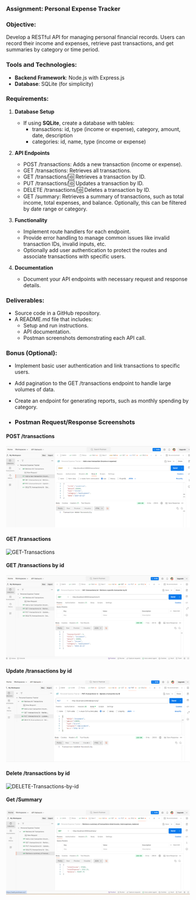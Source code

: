 ### Assignment: Personal Expense Tracker

### Objective:

Develop a RESTful API for managing personal financial records. Users can record their income and expenses, retrieve past transactions, and get summaries by category or time period.

### Tools and Technologies:

- **Backend Framework**: Node.js with Express.js
- **Database**: SQLite (for simplicity)

### Requirements:

1. **Database Setup**

   - If using **SQLite**, create a database with tables:
     - transactions: id, type (income or expense), category, amount, date, description
     - categories: id, name, type (income or expense)

2. **API Endpoints**
   - POST /transactions: Adds a new transaction (income or expense).
   - GET /transactions: Retrieves all transactions.
   - GET /transactions/:id: Retrieves a transaction by ID.
   - PUT /transactions/:id: Updates a transaction by ID.
   - DELETE /transactions/:id: Deletes a transaction by ID.
   - GET /summary: Retrieves a summary of transactions, such as total income, total expenses, and balance. Optionally, this can be filtered by date range or category.
3. **Functionality**
   - Implement route handlers for each endpoint.
   - Provide error handling to manage common issues like invalid transaction IDs, invalid inputs, etc.
   - Optionally add user authentication to protect the routes and associate transactions with specific users.
4. **Documentation**
   - Document your API endpoints with necessary request and response details.

### Deliverables:

- Source code in a GitHub repository.
- A README.md file that includes:
  - Setup and run instructions.
  - API documentation.
  - Postman screenshots demonstrating each API call.

### Bonus (Optional):

- Implement basic user authentication and link transactions to specific users.
- Add pagination to the GET /transactions endpoint to handle large volumes of data.
- Create an endpoint for generating reports, such as monthly spending by category.

- ### Postman Request/Response Screenshots

#### POST /transactions
![POST-Transaction](./screenshorts/add-new-transactions.png.png)

#### GET /transactions
![GET-Transactions](./screenshorts/Retrive-the-all-transaction.png.png)

#### GET /transactions by id
![GET-Transactions-by-id](./screenshorts/Retrive-the-specific-transactions-by-id.png.png)

#### Update /transactions by id
![UPDATE-Transactions-by-id](./screenshorts/Update_transaction-by-id.png.png)

#### Delete /transactions by id
![DELETE-Transactions-by-id](./screenshorts/Delee-transaction-by-id.png.png)

#### Get /Summary
![GET-Summary](./screenshorts/Retrive-sumary-of-transaction.png.png)
